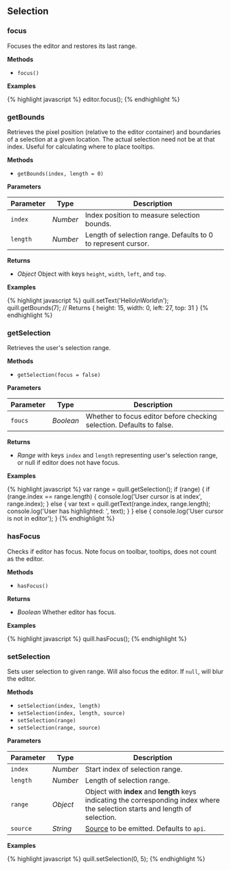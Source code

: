 ## Selection

### focus

Focuses the editor and restores its last range.

**Methods**

- `focus()`

**Examples**

{% highlight javascript %}
editor.focus();
{% endhighlight %}


### getBounds

Retrieves the pixel position (relative to the editor container) and boundaries of a selection at a given location. The actual selection need not be at that index. Useful for calculating where to place tooltips.

**Methods**

- `getBounds(index, length = 0)`

**Parameters**

| Parameter | Type     | Description
|-----------|----------|------------
| `index`   | _Number_ | Index position to measure selection bounds.
| `length`  | _Number_ | Length of selection range. Defaults to 0 to represent cursor.

**Returns**

- *Object* Object with keys `height`, `width`, `left`, and `top`.

**Examples**

{% highlight javascript %}
quill.setText('Hello\nWorld\n');
quill.getBounds(7);    // Returns { height: 15, width: 0, left: 27, top: 31 }
{% endhighlight %}


### getSelection

Retrieves the user's selection range.

**Methods**

- `getSelection(focus = false)`

**Parameters**

| Parameter | Type      | Description
|-----------|-----------|------------
| `foucs`   | _Boolean_ | Whether to focus editor before checking selection. Defaults to false.

**Returns**

- *Range* with keys `index` and `length` representing user's selection range, or null if editor does not have focus.

**Examples**

{% highlight javascript %}
var range = quill.getSelection();
if (range) {
  if (range.index == range.length) {
    console.log('User cursor is at index', range.index);
  } else {
    var text = quill.getText(range.index, range.length);
    console.log('User has highlighted: ', text);
  }
} else {
  console.log('User cursor is not in editor');
}
{% endhighlight %}


### hasFocus

Checks if editor has focus. Note focus on toolbar, tooltips, does not count as the editor.

**Methods**

- `hasFocus()`

**Returns**

- *Boolean* Whether editor has focus.

**Examples**

{% highlight javascript %}
quill.hasFocus();
{% endhighlight %}


### setSelection

Sets user selection to given range. Will also focus the editor. If `null`, will blur the editor.

**Methods**

- `setSelection(index, length)`
- `setSelection(index, length, source)`
- `setSelection(range)`
- `setSelection(range, source)`

**Parameters**

| Parameter | Type     | Description
|-----------|----------|------------
| `index`   | _Number_ | Start index of selection range.
| `length`  | _Number_ | Length of selection range.
| `range`   | _Object_ | Object with **index** and **length** keys indicating the corresponding index where the selection starts and length of selection.
| `source`  | _String_ | [Source](/docs/api/#text-change) to be emitted. Defaults to `api`.

**Examples**

{% highlight javascript %}
quill.setSelection(0, 5);
{% endhighlight %}

